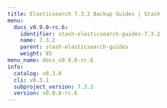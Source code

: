 ```yaml
---
title: Elasticsearch 7.3.2 Backup Guides | Stash
menu:
  docs_v0.9.0-rc.6:
    identifier: stash-elasticsearch-guides-7.3.2
    name: 7.3.2
    parent: stash-elasticsearch-guides
    weight: 85
menu_name: docs_v0.9.0-rc.6
info:
  catalog: v0.3.0
  cli: v0.3.1
  subproject_version: 7.3.2
  version: v0.9.0-rc.6
---
```


